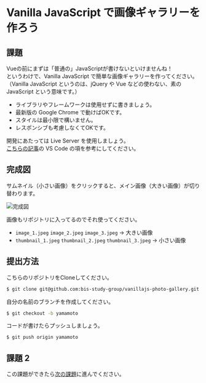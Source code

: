 # Vanilla JavaScript で画像ギャラリーを作ろう

## 課題

Vueの前にまずは「普通の」JavaScriptが書けないといけませんね！  
というわけで、Vanilla JavaScript で簡単な画像ギャラリーを作ってください。  
（Vanilla JavaScript というのは、jQuery や Vue などの使わない、素の JavaScript という意味です。）

- ライブラリやフレームワークは使用せずに書きましょう。
- 最新版の Google Chrome で動けばOKです。
- スタイルは最小限で構いません。
- レスポンシブも考慮しなくてOKです。

開発にあたっては Live Server を使用しましょう。  
[こちらの記事](https://www.hypertextcandy.com/live-reload-web-servers)の VS Code の項を参考にしてください。

## 完成図

サムネイル（小さい画像）をクリックすると、メイン画像（大きい画像）が切り替わります。

![完成図](https://github.com/bis-study-group/vuejs-photo-gallery/blob/master/doc/sample.gif)

画像もリポジトリに入ってるのでそれ使ってください。

- `image_1.jpeg` `image_2.jpeg` `image_3.jpeg` → 大きい画像
- `thumbnail_1.jpeg` `thumbnail_2.jpeg` `thumbnail_3.jpeg` → 小さい画像

## 提出方法

こちらのリポジトリをCloneしてください。

```bash
$ git clone git@github.com:bis-study-group/vanillajs-photo-gallery.git
```

自分の名前のブランチを作成してください。

```bash
$ git checkout -b yamamoto
```

コードが書けたらプッシュしましょう。

```bash
$ git push origin yamamoto
```

## 課題 2

この課題ができたら[次の課題](./exercise2/README.md)に進んでください。
